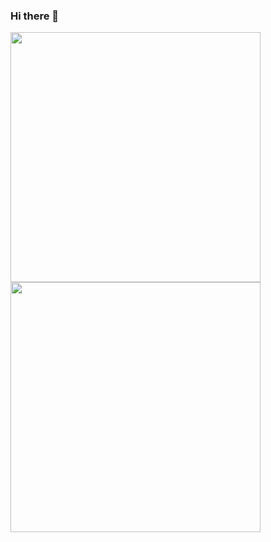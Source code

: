 ### Hi there 👋

<a href="https://github.com/Ruomoe">
  <img src="https://github-readme-stats.vercel.app/api?username=Ruomoe&count_private=true&show_icons=true" width="400px"/>
</a>

<a href="https://github.com/Ruomoe">
  <img src="https://github-readme-stats.vercel.app/api/top-langs/?username=Ruomoe&layout=compact&hide=html,css&count_private=true&hide_border=true" width="400px"/>
</a>


<!--
**Ruomoe/Ruomoe** is a ✨ _special_ ✨ repository because its `README.md` (this file) appears on your GitHub profile.

Here are some ideas to get you started:

- 🔭 I’m currently working on ...
- 🌱 I’m currently learning ...
- 👯 I’m looking to collaborate on ...
- 🤔 I’m looking for help with ...
- 💬 Ask me about ...
- 📫 How to reach me: ...
- 😄 Pronouns: ...
- ⚡ Fun fact: ...
-->

